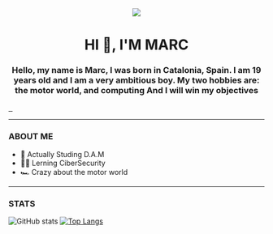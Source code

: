 <div id="header" align="center">
  <img src="https://media.giphy.com/media/6CMWn0pl3y96h2iJrY/giphy.gif" widht="300">
  <h1>HI 🤙, I'M MARC</h1>
  <h3>Hello, my name is Marc, I was born in Catalonia, Spain. I am 19 years old and I am a very ambitious boy. My two hobbies are: the motor world, and computing And I will win my objectives</h3>
</div>
<div id="badges">
  <a href="https://twitter.com/MarcG_89">
    <img href="https://img.shields.io/twitter/follow/MarcG_89?color=blue&label=Twitter&logo=twitter&style=plastic"> 
  </a>
  <a href="https://www.linkedin.com/in/marc-g%C3%BCell-paredes-3653a4259/">
    <img href="https://img.shields.io/twitter/follow/MarcG_89?color=blue&label=Twitter&logo=twitter&style=plastic"> 
  </a>
  <a href="https://www.instagram.com/_marquitus_/">
    <img href="https://img.shields.io/twitter/follow/MarcG_89?color=blue&label=Twitter&logo=twitter&style=plastic"> 
  </a>
</div>

---

### ABOUT ME
- 📖 Actually Studing D.A.M
- 🧑‍💻 Lerning CiberSecurity
- 🏎️ Crazy about the motor world

---
### STATS
![GitHub stats](https://github-readme-stats.vercel.app/api?username=Marc89898&show_icons=true&theme=radical)
[![Top Langs](https://github-readme-stats.vercel.app/api/top-langs/?username=Marc89898)](https://github.com/anuraghazra/github-readme-stats)


